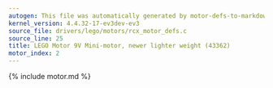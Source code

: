 ```yaml
---
autogen: This file was automatically generated by motor-defs-to-markdown.py
kernel_version: 4.4.32-17-ev3dev-ev3
source_file: drivers/lego/motors/rcx_motor_defs.c
source_line: 25
title: LEGO Motor 9V Mini-motor, newer lighter weight (43362)
motor_index: 2
---
```


{% include motor.md %}
